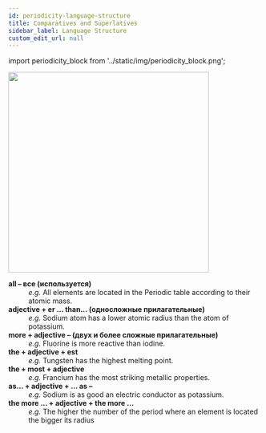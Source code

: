 ```yaml
---
id: periodicity-language-structure
title: Comparatives and Superlatives
sidebar_label: Language Structure
custom_edit_url: null
---
```

import periodicity_block from '../static/img/periodicity_block.png';

<img src={periodicity_block} width="400"/>

<dl>
  <dt><b>all – все (используется)</b></dt>
  <dd><em>e.g.</em> All elements are located in the Periodic table according to their atomic mass.</dd>
  <dt><b>adjective + er … than… (односложные прилагательные)</b></dt>
  <dd><em>e.g.</em> Sodium atom has a lower atomic radius than the atom of potassium.</dd>
  <dt><b>more + adjective – (двух и более сложные прилагательные)</b></dt>
  <dd><em>e.g.</em> Fluorine is more reactive than iodine.</dd>
  <dt><b>the + adjective + est</b></dt>
  <dd><em>e.g.</em> Tungsten has the highest melting point.</dd>
  <dt><b>the + most + adjective</b></dt>
  <dd><em>e.g.</em> Francium has the most striking metallic properties.</dd>
  <dt><b>as… + adjective + … as –</b></dt>
  <dd><em>e.g.</em> Sodium is as good an electric conductor as potassium.</dd>
  <dt><b>the more … + adjective + the more …</b></dt>
  <dd><em>e.g.</em> The higher the number of the period where an element is located the bigger its radius</dd>
</dl>